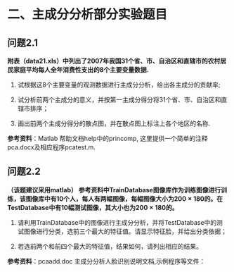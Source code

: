 # 二、主成分分析部分实验题目

 

## 问题2.1  

**附表（data21.xls）中列出了2007年我国31个省、市、自治区和直辖市的农村居民家庭平均每人全年消费性支出的8个主要变量数据.**

1. 试根据这8个主要变量的观测数据进行主成分分析，给出各主成分的贡献率;

2. 试分析前两个主成分的意义，并按第一主成分得分将31个省、市、自治区和直辖市排序；

3. 画出前两个主成分得分的散点图，并在散点图上标注上各个地区的名称.


**参考资料**：Matlab 帮助文档help中的princomp, 这里提供一个简单的注释pca.docx及相应程序pcatest.m.

## 问题2.2 

**（该题建议采用matlab） 参考资料中TrainDatabase图像库作为训练图像进行训练，该图像库中有10个人，每人有两幅图像，每幅图像大小为$200 \times 180$的。在TestDatabase中有10幅测试图像，其大小也为$200 \times 180$的。**

1. 请利用TrainDatabase中的图像进行主成分分析，并将TestDatabase中的测试图像进行分类，选前三个最大的特征值。请显示特征脸，并给出分类依据；

2.  若选前两个和前四个最大的特征值，结果如何，请列出相应的结果。

**参考资料**：pcaadd.doc 主成分分析人脸识别说明文档,示例程序等文件：